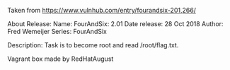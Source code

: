 Taken from https://www.vulnhub.com/entry/fourandsix-201,266/ 

About Release:
    Name: FourAndSix: 2.01
    Date release: 28 Oct 2018
    Author: Fred Wemeijer
    Series: FourAndSix

Description:
Task is to become root and read /root/flag.txt.

Vagrant box made by RedHatAugust

